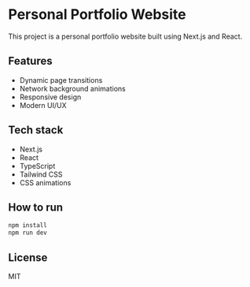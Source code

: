 
# Personal Portfolio Website

This project is a personal portfolio website built using Next.js and React.

## Features

- Dynamic page transitions
- Network background animations
- Responsive design
- Modern UI/UX

## Tech stack

- Next.js
- React
- TypeScript
- Tailwind CSS
- CSS animations

## How to run

```bash
npm install
npm run dev
```

## License

MIT
